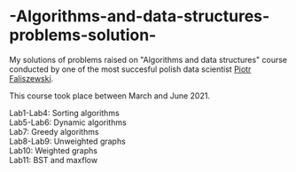 # -Algorithms-and-data-structures-problems-solution-

My solutions of problems raised on "Algorithms and data structures" course conducted by one of the most succesful polish data scientist <a href="https://pl.wikipedia.org/wiki/Piotr_Faliszewski">Piotr Faliszewski</a>.

This course took place between March and June 2021.

Lab1-Lab4: Sorting algorithms   
Lab5-Lab6: Dynamic algorithms   
Lab7: Greedy algorithms   
Lab8-Lab9: Unweighted graphs    
Lab10: Weighted graphs    
Lab11: BST and maxflow    
